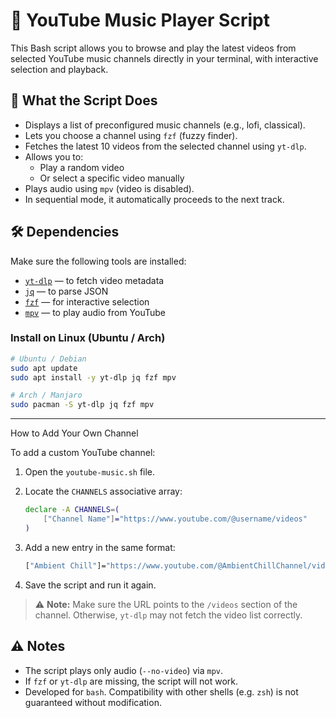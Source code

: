 # 🎵 YouTube Music Player Script

This Bash script allows you to browse and play the latest videos from selected YouTube music channels directly in your terminal, with interactive selection and playback.

## 📌 What the Script Does

- Displays a list of preconfigured music channels (e.g., lofi, classical).
- Lets you choose a channel using `fzf` (fuzzy finder).
- Fetches the latest 10 videos from the selected channel using `yt-dlp`.
- Allows you to:
  - Play a random video
  - Or select a specific video manually
- Plays audio using `mpv` (video is disabled).
- In sequential mode, it automatically proceeds to the next track.

## 🛠️ Dependencies

Make sure the following tools are installed:

- [`yt-dlp`](https://github.com/yt-dlp/yt-dlp) — to fetch video metadata
- [`jq`](https://stedolan.github.io/jq/) — to parse JSON
- [`fzf`](https://github.com/junegunn/fzf) — for interactive selection
- [`mpv`](https://mpv.io/) — to play audio from YouTube

### Install on Linux (Ubuntu / Arch)

```bash
# Ubuntu / Debian
sudo apt update
sudo apt install -y yt-dlp jq fzf mpv

# Arch / Manjaro
sudo pacman -S yt-dlp jq fzf mpv
```

---

How to Add Your Own Channel

To add a custom YouTube channel:

1. Open the `youtube-music.sh` file.

2. Locate the `CHANNELS` associative array:

   ```bash
   declare -A CHANNELS=(
       ["Channel Name"]="https://www.youtube.com/@username/videos"
   )
   ```

3. Add a new entry in the same format:

   ```bash
   ["Ambient Chill"]="https://www.youtube.com/@AmbientChillChannel/videos"
   ```

4. Save the script and run it again.

> ⚠️ **Note:** Make sure the URL points to the `/videos` section of the channel. Otherwise, `yt-dlp` may not fetch the video list correctly.

## ⚠️ Notes

* The script plays only audio (`--no-video`) via `mpv`.
* If `fzf` or `yt-dlp` are missing, the script will not work.
* Developed for `bash`. Compatibility with other shells (e.g. `zsh`) is not guaranteed without modification.
